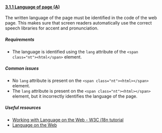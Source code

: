 #### [3.1.1 Language of page (A)](http://www.w3.org/TR/UNDERSTANDING-WCAG20/meaning-doc-lang-id.html)

The written language of the page must be identified in the code of the web page. This makes sure that screen readers automatically use the correct speech libraries for accent and pronunciation.

##### Requirements

*   The language is identified using the `lang` attribute of the `<span class="nt"><html</span>` element.

##### Common issues

*   No `lang` attribute is present on the `<span class="nt"><html></span>` element.
*   The `lang` attribute is present on the `<span class="nt"><html></span>` element, but it incorrectly identifies the language of the page.

##### Useful resources

*   [Working with Language on the Web - W3C i18n tutorial](https://www.w3.org/International/tutorials/language-decl/)
*   [Language on the Web](https://www.w3.org/International/getting-started/language)
